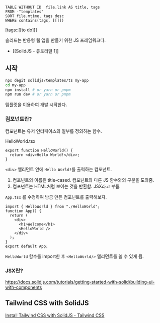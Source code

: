 <!--Basic Template V0.0.2 Start -->
```dataview
TABLE WITHOUT ID  file.link AS title, tags
FROM -"templates"
SORT file.mtime, tags desc
WHERE contains(tags, [[]])
```
<!--Basic Template V0.0.2 End -->
[tags::[[to do]]]

솔리드는 반응형 웹 앱을 만들기 위한 JS 프레임워크다.

- [[SolidJS - 튜토리얼 1]]

## 시작

```bash
npx degit solidjs/templates/ts my-app
cd my-app
npm install # or yarn or pnpm
npm run dev # or yarn or pnpm
```

템플릿을 이용하여 개발 시작한다.

### 컴포넌트란?

컴포넌트는 유저 인터페이스의 일부를 정의하는 함수.

HelloWorld.tsx
```tsx
export function HelloWorld() {
  return <div>Hello World!</div>;
}
```

`<div>` 엘리먼트 안에 `Hello World!`를 출력하는 컴포넌트. 

1.  컴포넌트의 이름은 title-cased.
   컴포넌트와 다른 JS 함수와의 구분을 도와줌.
2. 컴포넌트는 HTML처럼 보이는 것을 반환함. JSX라고 부름.

`App.tsx` 를 수정하여 방금 만든 컴포넌트를 출력해보자.

```tsx
import { HelloWorld } from "./HelloWorld";
function App() {
  return (
    <div>
      <h1>Welcome</h1>
      <HelloWorld />
    </div>
  );
}
export default App;
```

`HelloWorld` 함수를 import한 후 `<HelloWorld/>` 엘리먼트를 쓸 수 있게 됨.

###  JSX란?

https://docs.solidjs.com/tutorials/getting-started-with-solid/building-ui-with-components

## Tailwind CSS with SolidJS

[Install Tailwind CSS with SolidJS - Tailwind CSS](https://tailwindcss.com/docs/guides/solidjs)